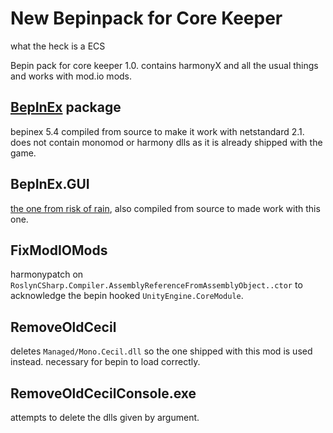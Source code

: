 # New Bepinpack for Core Keeper
what the heck is a ECS

Bepin pack for core keeper 1.0. contains harmonyX and all the usual things and works with mod.io mods.

## [BepInEx](https://github.com/BepInEx/BepInEx) package
bepinex 5.4 compiled from source to make it work with netstandard 2.1. does not contain monomod or harmony dlls as it is already shipped with the game.

## BepInEx.GUI
[the one from risk of rain](https://thunderstore.io/package/RiskofThunder/BepInEx_GUI/), also compiled from source to made work with this one.

## FixModIOMods
harmonypatch on `RoslynCSharp.Compiler.AssemblyReferenceFromAssemblyObject..ctor` to acknowledge the bepin hooked `UnityEngine.CoreModule`.

## RemoveOldCecil
deletes `Managed/Mono.Cecil.dll` so the one shipped with this mod is used instead. necessary for bepin to load correctly.

## RemoveOldCecilConsole.exe
attempts to delete the dlls given by argument.